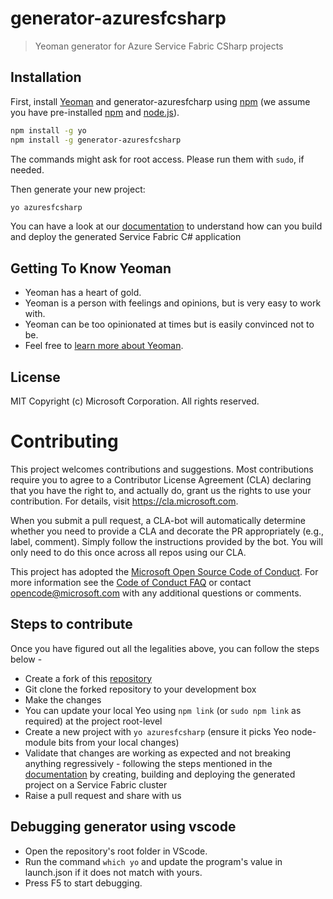 
# generator-azuresfcsharp
> Yeoman generator for Azure Service Fabric CSharp projects

## Installation

First, install [Yeoman](http://yeoman.io) and generator-azuresfcharp using [npm](https://www.npmjs.com/) (we assume you have pre-installed [npm](http://www.npmjs.com) and [node.js](https://nodejs.org/)).

```bash
npm install -g yo
npm install -g generator-azuresfcsharp
```
The commands might ask for root access. Please run them with ```sudo```, if needed.


Then generate your new project:

```bash
yo azuresfcsharp
```

You can have a look at our [documentation](https://docs.microsoft.com/en-us/azure/service-fabric/service-fabric-create-your-first-linux-application-with-csharp) to understand how can you build and deploy the generated Service Fabric C# application


## Getting To Know Yeoman

 * Yeoman has a heart of gold.
 * Yeoman is a person with feelings and opinions, but is very easy to work with.
 * Yeoman can be too opinionated at times but is easily convinced not to be.
 * Feel free to [learn more about Yeoman](http://yeoman.io/).

## License

MIT
Copyright (c) Microsoft Corporation. All rights reserved.


# Contributing

This project welcomes contributions and suggestions.  Most contributions require you to agree to a
Contributor License Agreement (CLA) declaring that you have the right to, and actually do, grant us
the rights to use your contribution. For details, visit https://cla.microsoft.com.

When you submit a pull request, a CLA-bot will automatically determine whether you need to provide
a CLA and decorate the PR appropriately (e.g., label, comment). Simply follow the instructions
provided by the bot. You will only need to do this once across all repos using our CLA.

This project has adopted the [Microsoft Open Source Code of Conduct](https://opensource.microsoft.com/codeofconduct/).
For more information see the [Code of Conduct FAQ](https://opensource.microsoft.com/codeofconduct/faq/) or
contact [opencode@microsoft.com](mailto:opencode@microsoft.com) with any additional questions or comments.

## Steps to contribute

Once you have figured out all the legalities above, you can follow the steps below - 

* Create a fork of this [repository](https://github.com/Azure/generator-azuresfcsharp)
* Git clone the forked repository to your development box
* Make the changes
* You can update your local Yeo using ```npm link``` (or ```sudo npm link``` as required) at the project root-level
* Create a new project with ```yo azuresfcsharp``` (ensure it picks Yeo node-module bits from your local changes)
* Validate that changes are working as expected and not breaking anything regressively - following the steps mentioned in the [documentation](https://docs.microsoft.com/en-us/azure/service-fabric/service-fabric-create-your-first-linux-application-with-csharp) by creating, building and deploying the generated project on a Service Fabric cluster
* Raise a pull request and share with us 

## Debugging generator using vscode

* Open the repository's root folder in VScode.
* Run the command ```which yo``` and update the program's value in launch.json if it does not match with yours.
* Press F5 to start debugging.
